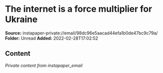 # The internet is a force multiplier for Ukraine

**Source:** instapaper-private://email/98dc96e5aacad44efa1b0de47bc9c79a/
**Folder:** Unread
**Added:** 2022-02-28T17:02:52




## Content
*Private content from instapaper_email*
